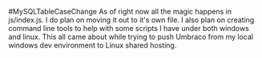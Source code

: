 #MySQLTableCaseChange
As of right now all the magic happens in js/index.js.  I do plan on moving it out to it's own file.  I also plan on creating command line tools to help with some scripts I have under both windows and linux.  This all came about while trying to push Umbraco from my local windows dev environment to Linux shared hosting.